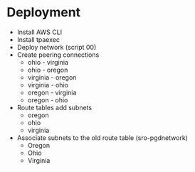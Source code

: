 # Deployment
- Install AWS CLI
- Install tpaexec
- Deploy network (script 00)
- Create peering connections
  - ohio - virginia
  - ohio - oregon
  - virginia - oregon
  - virginia - ohio
  - oregon - virginia
  - oregon - ohio
- Route tables add subnets
  - oregon
  - ohio
  - virginia
- Associate subnets to the old route table (sro-pgdnetwork)
  - Oregon
  - Ohio
  - Virginia

